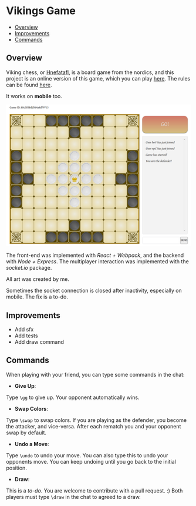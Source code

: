 
# Vikings Game

- [Overview](#Overview)
- [Improvements](#Improvements)
- [Commands](#Commands)

## Overview

Viking chess, or [Hnefatafl](https://en.wikipedia.org/wiki/Tafl_games), is a board game from the nordics, and this project is an online version of this game, which you can play [here](http://68.183.61.94/). The rules can be found [here](https://www.fetlar.org/assets/files/hnefatafl-rules-02-09-2012.pdf).

It works on **mobile** too.

![](game_print.png)

The front-end was implemented with *React + Webpack*, and the backend with *Node + Express*. The multiplayer interaction was implemented with the *socket.io* package.

All art was created by me.

Sometimes the socket connection is closed after inactivity, especially on mobile. The fix is a to-do.

## Improvements

- Add sfx
- Add tests
- Add draw command

## Commands

When playing with your friend, you can type some commands in the chat:

- **Give Up**: 

Type `\gg` to give up. Your opponent automatically wins.

- **Swap Colors**: 

Type `\swap` to swap colors. If you are playing as the defender, you become the attacker, and vice-versa. After each rematch you and your opponent swap by default.

- **Undo a Move**: 

Type `\undo` to undo your move. You can also type this to undo your opponents move. You can keep undoing until you go back to the initial position. 

- **Draw**: 

This is a *to-do*. You are welcome to contribute with a pull request. :)
Both players must type `\draw` in the chat to agreed to a draw. 